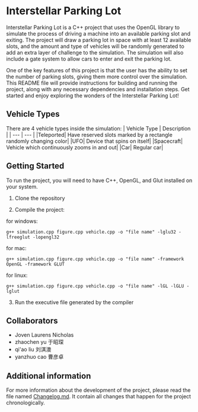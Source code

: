 # Interstellar Parking Lot

Interstellar Parking Lot is a C++ project that uses the OpenGL library to simulate the process of driving a machine into an available parking slot and exiting. The project will draw a parking lot in space with at least 12 available slots, and the amount and type of vehicles will be randomly generated to add an extra layer of challenge to the simulation. The simulation will also include a gate system to allow cars to enter and exit the parking lot.

One of the key features of this project is that the user has the ability to set the number of parking slots, giving them more control over the simulation. This README file will provide instructions for building and running the project, along with any necessary dependencies and installation steps. Get started and enjoy exploring the wonders of the Interstellar Parking Lot!

## Vehicle Types

There are 4 vehicle types inside the simulation:
| Vehicle Type | Description |
| --- | --- |
|Teleported| Have reserved slots marked by a rectangle randomly changing color|
|UFO| Device that spins on itself|
|Spacecraft| Vehicle which continuously zooms in and out|
|Car| Regular car|

## Getting Started

To run the project, you will need to have C++, OpenGL, and Glut installed on your system.

1. Clone the repository

2. Compile the project:

for windows:

```
g++ simulation.cpp figure.cpp vehicle.cpp -o "file name" -lglu32 -lfreeglut -lopengl32
```

for mac:

```
g++ simulation.cpp figure.cpp vehicle.cpp -o "file name" -framework OpenGL -framework GLUT
```

for linux:

```
g++ simulation.cpp figure.cpp vehicle.cpp -o "file name" -lGL -lGLU -lglut
```

3. Run the executive file generated by the compiler

## Collaborators

- Joven Laurens Nicholas
- zhaochen yu 于昭琛
- qi'ao liu 刘淇澳
- yanzhuo cao 曹彦卓

## Additional information

For more information about the development of the project, please read the file named [Changelog.md](Changelog.md). It contain all changes that happen for the project chronologically.
